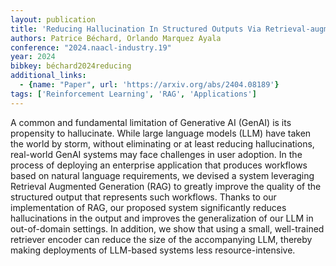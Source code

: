 ```yaml
---
layout: publication
title: 'Reducing Hallucination In Structured Outputs Via Retrieval-augmented Generation'
authors: Patrice Béchard, Orlando Marquez Ayala
conference: "2024.naacl-industry.19"
year: 2024
bibkey: béchard2024reducing
additional_links:
  - {name: "Paper", url: 'https://arxiv.org/abs/2404.08189'}
tags: ['Reinforcement Learning', 'RAG', 'Applications']
---
```

A common and fundamental limitation of Generative AI (GenAI) is its
propensity to hallucinate. While large language models (LLM) have taken the
world by storm, without eliminating or at least reducing hallucinations,
real-world GenAI systems may face challenges in user adoption. In the process
of deploying an enterprise application that produces workflows based on natural
language requirements, we devised a system leveraging Retrieval Augmented
Generation (RAG) to greatly improve the quality of the structured output that
represents such workflows. Thanks to our implementation of RAG, our proposed
system significantly reduces hallucinations in the output and improves the
generalization of our LLM in out-of-domain settings. In addition, we show that
using a small, well-trained retriever encoder can reduce the size of the
accompanying LLM, thereby making deployments of LLM-based systems less
resource-intensive.
